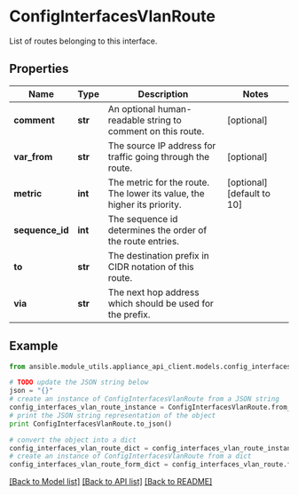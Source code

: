 # ConfigInterfacesVlanRoute

List of routes belonging to this interface.

## Properties
Name | Type | Description | Notes
------------ | ------------- | ------------- | -------------
**comment** | **str** | An optional human-readable string to comment on this route. | [optional] 
**var_from** | **str** | The source IP address for traffic going through the route. | [optional] 
**metric** | **int** | The metric for the route. The lower its value, the higher its priority. | [optional] [default to 10]
**sequence_id** | **int** | The sequence id determines the order of the route entries. | 
**to** | **str** | The destination prefix in CIDR notation of this route. | 
**via** | **str** | The next hop address which should be used for the prefix. | 

## Example

```python
from ansible.module_utils.appliance_api_client.models.config_interfaces_vlan_route import ConfigInterfacesVlanRoute

# TODO update the JSON string below
json = "{}"
# create an instance of ConfigInterfacesVlanRoute from a JSON string
config_interfaces_vlan_route_instance = ConfigInterfacesVlanRoute.from_json(json)
# print the JSON string representation of the object
print ConfigInterfacesVlanRoute.to_json()

# convert the object into a dict
config_interfaces_vlan_route_dict = config_interfaces_vlan_route_instance.to_dict()
# create an instance of ConfigInterfacesVlanRoute from a dict
config_interfaces_vlan_route_form_dict = config_interfaces_vlan_route.from_dict(config_interfaces_vlan_route_dict)
```
[[Back to Model list]](../README.md#documentation-for-models) [[Back to API list]](../README.md#documentation-for-api-endpoints) [[Back to README]](../README.md)


